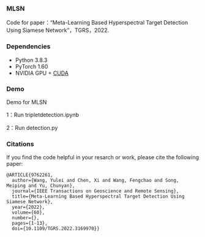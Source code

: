 ### MLSN

Code for paper：“Meta-Learning Based Hyperspectral Target Detection Using Siamese Network”，TGRS，2022.

### Dependencies

- Python 3.8.3
- PyTorch 1.60
- NVIDIA GPU + [CUDA](https://developer.nvidia.com/cuda-downloads)

### Demo

Demo for MLSN

1：Run tripletdetection.ipynb

2：Run detection.py

### Citations

If you find the code helpful in your resarch or work, please cite the following paper:

```
@ARTICLE{9762261,
  author={Wang, Yulei and Chen, Xi and Wang, Fengchao and Song, Meiping and Yu, Chunyan},
  journal={IEEE Transactions on Geoscience and Remote Sensing}, 
  title={Meta-Learning Based Hyperspectral Target Detection Using Siamese Network}, 
  year={2022},
  volume={60},
  number={},
  pages={1-13},
  doi={10.1109/TGRS.2022.3169970}}
```

